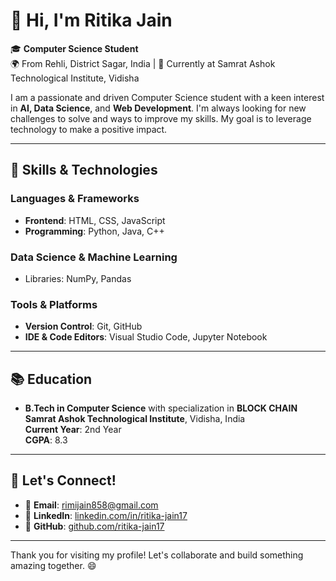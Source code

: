 # 👋 Hi, I'm Ritika Jain

🎓 **Computer Science Student**  
🌍 From Rehli, District Sagar, India | 📍 Currently at Samrat Ashok Technological Institute, Vidisha

I am a passionate and driven Computer Science student with a keen interest in **AI, Data Science**, and **Web Development**. I'm always looking for new challenges to solve and ways to improve my skills. My goal is to leverage technology to make a positive impact.

---

## 🚀 Skills & Technologies
### **Languages & Frameworks**
- **Frontend**: HTML, CSS, JavaScript
- **Programming**: Python, Java, C++
  
### **Data Science & Machine Learning**
- Libraries: NumPy, Pandas 

### **Tools & Platforms**
- **Version Control**: Git, GitHub
- **IDE & Code Editors**: Visual Studio Code, Jupyter Notebook

---

## 📚 Education

- **B.Tech in Computer Science** with specialization in **BLOCK CHAIN**  
  **Samrat Ashok Technological Institute**, Vidisha, India  
  **Current Year**: 2nd Year  
  **CGPA**: 8.3

---

## 🌟 Let's Connect!
- 📧 **Email**: [rimijain858@gmail.com](mailto:rimijain858@gmail.com)  
- 🔗 **LinkedIn**: [linkedin.com/in/ritika-jain17](https://www.linkedin.com/in/ritika-jain17) 
- 🐙 **GitHub**: [github.com/ritika-jain17](https://github.com/ritika-jain17)

---

Thank you for visiting my profile! Let's collaborate and build something amazing together. 😄

